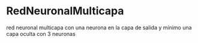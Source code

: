 # RedNeuronalMulticapa
 red neuronal multicapa con una neurona en la capa de salida y mínimo una capa oculta con 3 neuronas
